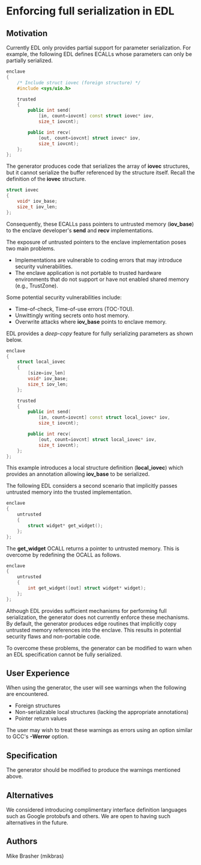 Enforcing full serialization in EDL
===================================

Motivation
----------

Currently EDL only provides partial support for parameter serialization. For
example, the following EDL defines ECALLs whose parameters can only be
partially serialized.

```c++
enclave
{
    /* Include struct iovec (foreign structure) */
    #include <sys/uio.h>

    trusted
    {
        public int send(
            [in, count=iovcnt] const struct iovec* iov,
            size_t iovcnt);

        public int recv(
            [out, count=iovcnt] struct iovec* iov,
            size_t iovcnt);
    };
};
```

The generator produces code that serializes the array of **iovec**
structures, but it cannot serialize the buffer referenced by the structure
itself. Recall the definition of the **iovec** structure.

```c++
struct iovec
{
    void* iov_base;
    size_t iov_len;
};
```

Consequently, these ECALLs pass pointers to untrusted memory (**iov_base**) to
the enclave developer's **send** and **recv** implementations.

The exposure of untrusted pointers to the enclave implementation poses two main
problems.

- Implementations are vulnerable to coding errors that may introduce security
  vulnerabilities.
- The enclave application is not portable to trusted hardware environments
  that do not support or have not enabled shared memory (e.g., TrustZone).

Some potential security vulnerabilities include:

- Time-of-check, Time-of-use errors (TOC-TOU).
- Unwittingly writing secrets onto host memory.
- Overwrite attacks where **iov_base** points to enclave memory.

EDL provides a *deep-copy* feature for fully serializing parameters as shown
below.

```c++
enclave
{
    struct local_iovec
    {
        [size=iov_len]
        void* iov_base;
        size_t iov_len;
    };

    trusted
    {
        public int send(
            [in, count=iovcnt] const struct local_iovec* iov,
            size_t iovcnt);

        public int recv(
            [out, count=iovcnt] struct local_iovec* iov,
            size_t iovcnt);
    };
};
```

This example introduces a local structure definition (**local_iovec**) which
provides an annotation allowing **iov_base** to be serialized.

The following EDL considers a second scenario that implicitly passes untrusted
memory into the trusted implementation.

```c++
enclave
{
    untrusted
    {
        struct widget* get_widget();
    };
};
```

The **get_widget** OCALL returns a pointer to untrusted memory. This is overcome
by redefining the OCALL as follows.

```c++
enclave
{
    untrusted
    {
        int get_widget([out] struct widget* widget);
    };
};
```

Although EDL provides sufficient mechanisms for performing full serialization,
the generator does not currently enforce these mechanisms. By default, the
generator produces edge routines that implicitly copy untrusted memory
references into the enclave. This results in potential security flaws and
non-portable code.

To overcome these problems, the generator can be modified to warn when an EDL
specification cannot be fully serialized.

User Experience
---------------

When using the generator, the user will see warnings when the following are
encountered.

- Foreign structures
- Non-serializable local structures (lacking the appropriate annotations)
- Pointer return values

The user may wish to treat these warnings as errors using an option similar to
GCC's **-Werror** option.

Specification
-------------

The generator should be modified to produce the warnings mentioned above.

Alternatives
------------

We considered introducing complimentary interface definition languages such
as Google protobufs and others. We are open to having such alternatives in
the future.

Authors
-------

Mike Brasher (mikbras)
